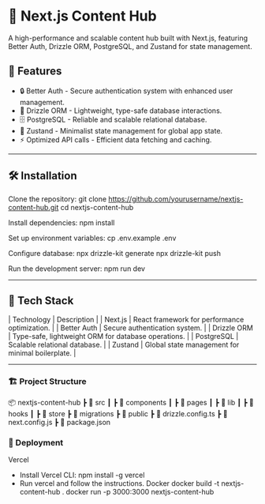 # 📖 Next.js Content Hub
A high-performance and scalable content hub built with Next.js, featuring Better Auth, Drizzle ORM, PostgreSQL, and Zustand for state management.
## 🚀 Features
- 🔒 Better Auth - Secure authentication system with enhanced user management.
- 📜 Drizzle ORM - Lightweight, type-safe database interactions.
- 🗄️ PostgreSQL - Reliable and scalable relational database.
- 🌊 Zustand - Minimalist state management for global app state.
- ⚡ Optimized API calls - Efficient data fetching and caching.

--- 

## 🛠️ Installation
Clone the repository:
git clone https://github.com/yourusername/nextjs-content-hub.git
cd nextjs-content-hub


Install dependencies:
npm install


Set up environment variables:
cp .env.example .env


Configure database:
npx drizzle-kit generate
npx drizzle-kit push


Run the development server:
npm run dev

---

## 🔧 Tech Stack
| Technology | Description | 
| Next.js | React framework for performance optimization. | 
| Better Auth | Secure authentication system. | 
| Drizzle ORM | Type-safe, lightweight ORM for database operations. | 
| PostgreSQL | Scalable relational database. | 
| Zustand | Global state management for minimal boilerplate. | 

---

### 🏗️ Project Structure
📦 nextjs-content-hub
 ┣ 📂 src
 ┃ ┣ 📂 components
 ┃ ┣ 📂 pages
 ┃ ┣ 📂 lib
 ┃ ┣ 📂 hooks
 ┃ ┣ 📂 store
 ┣ 📂 migrations
 ┣ 📂 public
 ┣ 📜 drizzle.config.ts
 ┣ 📜 next.config.js
 ┣ 📜 package.json


### 🚀 Deployment
Vercel
- Install Vercel CLI: npm install -g vercel
- Run vercel and follow the instructions.
Docker
docker build -t nextjs-content-hub .
docker run -p 3000:3000 nextjs-content-hub
